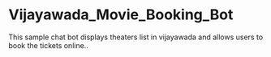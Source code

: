 # Vijayawada_Movie_Booking_Bot
This sample chat bot displays theaters list in vijayawada and allows users to book the tickets online..
